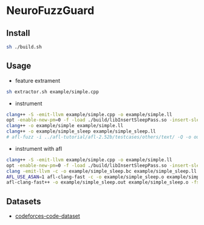 # NeuroFuzzGuard

## Install

```bash
sh ./build.sh
```

## Usage

- feature extrament

```bash
sh extractor.sh example/simple.cpp
```

- instrument

```bash
clang++ -S -emit-llvm example/simple.cpp -o example/simple.ll
opt -enable-new-pm=0 -f -load ./build/libInsertSleepPass.so -insert-sleep -insert-sleep-seed 42 -insert-sleep-probability 0.5 -S -o example/simple_sleep.ll example/simple.ll
clang++ -o example/simple example/simple.ll
clang++ -o example/simple_sleep example/simple_sleep.ll
# afl-fuzz -i ../afl-tutorial/afl-2.52b/testcases/others/text/ -Q -o out/ example/simple_sleep
```

- instrument with afl

```bash
clang++ -S -emit-llvm example/simple.cpp -o example/simple.ll
opt -enable-new-pm=0 -f -load ./build/libInsertSleepPass.so -insert-sleep -insert-sleep-seed 42 -insert-sleep-probability 0.5 -S -o example/simple_sleep.ll example/simple.ll
clang -emit-llvm -c -o example/simple_sleep.bc example/simple_sleep.ll
AFL_USE_ASAN=1 afl-clang-fast -c -o example/simple_sleep.o example/simple_sleep.bc
afl-clang-fast++ -o example/simple_sleep.out example/simple_sleep.o -fsanitize=address
```

## Datasets

- [codeforces-code-dataset](https://www.kaggle.com/datasets/yeoyunsianggeremie/codeforces-code-dataset)

